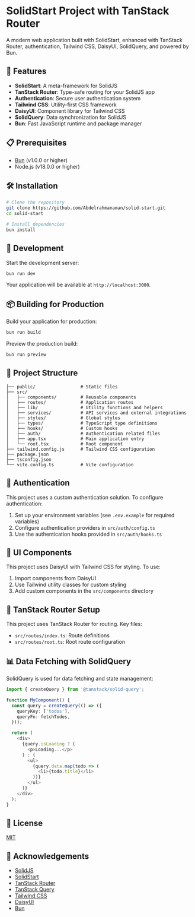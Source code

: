 # SolidStart Project with TanStack Router

A modern web application built with SolidStart, enhanced with TanStack Router, authentication, Tailwind CSS, DaisyUI, SolidQuery, and powered by Bun.

## 🚀 Features

- **SolidStart**: A meta-framework for SolidJS
- **TanStack Router**: Type-safe routing for your SolidJS app
- **Authentication**: Secure user authentication system
- **Tailwind CSS**: Utility-first CSS framework
- **DaisyUI**: Component library for Tailwind CSS
- **SolidQuery**: Data synchronization for SolidJS
- **Bun**: Fast JavaScript runtime and package manager

## 📋 Prerequisites

- [Bun](https://bun.sh/) (v1.0.0 or higher)
- Node.js (v18.0.0 or higher)

## 🛠️ Installation

```bash
# Clone the repository
git clone https://github.com/Abdelrahmanaman/solid-start.git
cd solid-start

# Install dependencies
bun install
```

## 🚀 Development

Start the development server:

```bash
bun run dev
```

Your application will be available at `http://localhost:3000`.

## 📦 Building for Production

Build your application for production:

```bash
bun run build
```

Preview the production build:

```bash
bun run preview
```

## 🔧 Project Structure

```
├── public/                 # Static files
├── src/
│   ├── components/         # Reusable components
│   ├── routes/             # Application routes
│   ├── lib/                # Utility functions and helpers
│   ├── services/           # API services and external integrations
│   ├── styles/             # Global styles
│   ├── types/              # TypeScript type definitions
│   ├── hooks/              # Custom hooks
│   ├── auth/               # Authentication related files
│   ├── app.tsx             # Main application entry
│   └── root.tsx            # Root component
├── tailwind.config.js      # Tailwind CSS configuration
├── package.json
├── tsconfig.json
└── vite.config.ts          # Vite configuration
```

## 🔐 Authentication

This project uses a custom authentication solution. To configure authentication:

1. Set up your environment variables (see `.env.example` for required variables)
2. Configure authentication providers in `src/auth/config.ts`
3. Use the authentication hooks provided in `src/auth/hooks.ts`

## 🎨 UI Components

This project uses DaisyUI with Tailwind CSS for styling. To use:

1. Import components from DaisyUI
2. Use Tailwind utility classes for custom styling
3. Add custom components in the `src/components` directory

## 📝 TanStack Router Setup

This project uses TanStack Router for routing. Key files:

- `src/routes/index.ts`: Route definitions
- `src/routes/root.ts`: Root route configuration

## 📊 Data Fetching with SolidQuery

SolidQuery is used for data fetching and state management:

```typescript
import { createQuery } from '@tanstack/solid-query';

function MyComponent() {
  const query = createQuery(() => ({
    queryKey: ['todos'],
    queryFn: fetchTodos,
  }));

  return (
    <div>
      {query.isLoading ? (
        <p>Loading...</p>
      ) : (
        <ul>
          {query.data.map(todo => (
            <li>{todo.title}</li>
          ))}
        </ul>
      )}
    </div>
  );
}
```

## 📄 License

[MIT](LICENSE)

## 🙏 Acknowledgements

- [SolidJS](https://www.solidjs.com/)
- [SolidStart](https://start.solidjs.com/)
- [TanStack Router](https://tanstack.com/router)
- [TanStack Query](https://tanstack.com/query)
- [Tailwind CSS](https://tailwindcss.com/)
- [DaisyUI](https://daisyui.com/)
- [Bun](https://bun.sh/)

